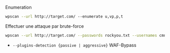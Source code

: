 Enumeration 

```sh
wpscan --url http://target.com/ --enumerate u,vp,p,t
```

Effectuer une attaque par brute-force

```sh
wpscan --url http://target.com/ --passwords rockyou.txt --usernames cmnatic
```

- `--plugins-detection {passive | aggressive}` WAF-Bypass
